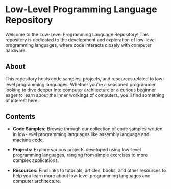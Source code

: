 # Low-Level Programming Language Repository

Welcome to the Low-Level Programming Language Repository! This repository is dedicated to the development and exploration of low-level programming languages, where code interacts closely with computer hardware.

## About

This repository hosts code samples, projects, and resources related to low-level programming languages. Whether you're a seasoned programmer looking to dive deeper into computer architecture or a curious beginner eager to learn about the inner workings of computers, you'll find something of interest here.

## Contents

- **Code Samples:** Browse through our collection of code samples written in low-level programming languages like assembly language and machine code.
  
- **Projects:** Explore various projects developed using low-level programming languages, ranging from simple exercises to more complex applications.

- **Resources:** Find links to tutorials, articles, books, and other resources to help you learn more about low-level programming languages and computer architecture.

